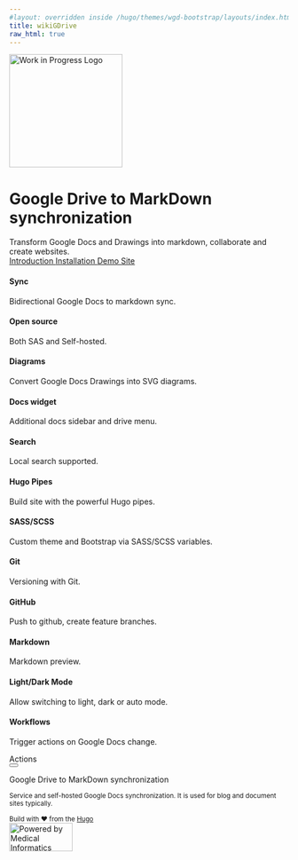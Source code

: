 ```yaml
---
#layout: overridden inside /hugo/themes/wgd-bootstrap/layouts/index.html
title: wikiGDrive
raw_html: true
---
```


<div class="col-12 mt-5">
  <div class="container">
    <img src="/images/logo.svg" width="204" alt="Work in Progress Logo" class="d-block mx-auto mb-3 rounded rounded-3">
    <div class="col-md-8 mx-auto text-center">
      <h1 class="mb-4 fw-semibold">Google Drive to MarkDown synchronization</h1>
      <div class="lead mb-4">
        Transform Google Docs and Drawings into markdown, collaborate and create websites.
      </div>
      <div class="d-inline-flex mb-4 flex-wrap justify-content-center">
        <a class="btn btn-primary me-2 py-3 mb-2" href="/docs">
          <i class="fas fa-fw fa-book"></i> Introduction
        </a>
        <a class="btn btn-success me-2 py-3 mb-2" href="/docs/install">
          <i class="fas fa-fw fa-check-square"></i> Installation
        </a>
        <a class="btn btn-warning me-2 py-3 mb-2" href="https://wikigdrive.com">
          <i class="fas fa-fw fa-blog"></i> Demo Site
        </a>
      </div>
    </div>
    <div class="row row-cols-1 row-cols-sm-2 row-cols-md-3 row-cols-lg-4 g-4 py-5">
      <div class="col d-flex align-items-start">
        <div class="bi text-muted flex-shrink-0 me-3">
          <i class="fas fa-2x fa-fw fa-sync text-success"></i>
        </div>
        <div>
          <h4 class="fw-bold mb-2">Sync</h4>
          <p>Bidirectional Google Docs to markdown sync.</p>
        </div>
      </div>
      <div class="col d-flex align-items-start">
        <div class="bi text-muted flex-shrink-0 me-3">
          <i class="fa-brands fa-2x fa-fw fa-osi text-success"></i>
        </div>
        <div>
          <h4 class="fw-bold mb-2">Open source</h4>
          <p>Both SAS and Self-hosted.</p>
        </div>
      </div>
      <div class="col d-flex align-items-start">
        <div class="bi text-muted flex-shrink-0 me-3">
          <i class="fas fa-2x fa-fw fa-icons text-danger"></i>
        </div>
        <div>
          <h4 class="fw-bold mb-2">Diagrams</h4>
          <p>Convert Google Docs Drawings into SVG diagrams.</p>
        </div>
      </div>
      <div class="col d-flex align-items-start">
        <div class="bi text-muted flex-shrink-0 me-3">
          <i class="fas fa-2x fa-fw fa-puzzle-piece" style="color:#7633f9"></i>
        </div>
        <div>
          <h4 class="fw-bold mb-2">Docs widget</h4>
          <p>Additional docs sidebar and drive menu.</p>
        </div>
      </div>
      <div class="col d-flex align-items-start">
        <div class="bi text-muted flex-shrink-0 me-3">
          <i class="fas fa-2x fa-fw fa-search" style="color:#00008b"></i>
        </div>
        <div><h4 class="fw-bold mb-2">Search</h4>
          <p>Local search supported.</p></div>
      </div>
      <div class="col d-flex align-items-start">
        <div class="bi text-muted flex-shrink-0 me-3">
          <i class="fas fa-2x fa-fw fa-grip-lines-vertical text-warning"></i>
        </div>
        <div>
          <h4 class="fw-bold mb-2">Hugo Pipes</h4>
          <p>Build site with the powerful Hugo pipes.</p>
        </div>
      </div>
      <div class="col d-flex align-items-start">
        <div class="bi text-muted flex-shrink-0 me-3">
          <i class="fab fa-2x fa-fw fa-sass" style="color:#c66394"></i>
        </div>
        <div>
          <h4 class="fw-bold mb-2">SASS/SCSS</h4>
          <p>Custom theme and Bootstrap via SASS/SCSS variables.</p>
        </div>
      </div>
      <div class="col d-flex align-items-start">
        <div class="bi text-muted flex-shrink-0 me-3">
          <i class="fa-brands fa-2x fa-fw fa-git"></i>
        </div>
        <div>
          <h4 class="fw-bold mb-2">Git</h4>
          <p>Versioning with Git.</p>
        </div>
      </div>
      <div class="col d-flex align-items-start">
        <div class="bi text-muted flex-shrink-0 me-3">
          <i class="fa-brands fa-2x fa fa-github"></i>
        </div>
        <div>
          <h4 class="fw-bold mb-2">GitHub</h4>
          <p>Push to github, create feature branches.</p>
        </div>
      </div>
      <div class="col d-flex align-items-start">
        <div class="bi text-muted flex-shrink-0 me-3">
          <i class="fas fa-2x fa-fw fa-code text-warning"></i>
        </div>
        <div>
          <h4 class="fw-bold mb-2">Markdown</h4>
          <p>Markdown preview.</p>
        </div>
      </div>
      <div class="col d-flex align-items-start">
        <div class="bi text-muted flex-shrink-0 me-3">
          <i class="fas fa-2x fa-fw fa-adjust"></i>
        </div>
        <div>
          <h4 class="fw-bold mb-2">Light/Dark Mode</h4>
          <p>Allow switching to light, dark or auto mode.</p>
        </div>
      </div>
      <div class="col d-flex align-items-start">
        <div class="bi text-muted flex-shrink-0 me-3">
          <i class="fas fa-2x fa-fw fa-gear text-success"></i>
        </div>
        <div>
          <h4 class="fw-bold mb-2">Workflows</h4>
          <p>Trigger actions on Google Docs change.</p>
        </div>
      </div>
    </div>
  </div>
</div>

<footer class="footer mt-auto py-3 text-center container">
  <div class="offcanvas offcanvas-bottom h-auto" tabindex="-1" id="offcanvasActionsPanel"
       aria-labelledby="offcanvasActionsPanelLabel">
    <div class="offcanvas-header">
      <div class="offcanvas-title h5" id="offcanvasActionsPanelLabel">
        <i class="fas fa-fw fa-th-large me-1"></i> Actions
      </div>
      <button type="button" class="btn-close ms-auto" data-bs-dismiss="offcanvas" data-bs-target="offcanvasActionsPanel"
              aria-label="Close"></button>
    </div>
  </div>
  <div class="row text-center">
    <div class="col-12 mt-2">
      <p class="mb-2">Google Drive to MarkDown synchronization</p>
      <p class="text-secondary mb-2">
        <small>
          Service and self-hosted Google Docs synchronization. It is used for blog and document sites typically.
        </small>
      </p>
      <div class="powered-by mb-2 text-secondary">
        <small>
          Build with ❤️ from the <a class="text-primary" href="https://gohugo.io" target="_blank" rel="noopener noreferrer">Hugo</a>
        </small>
      </div>
      <div class="justify-content-center mb-2 mt-3">
        <a class="nav-link social-link p-0 me-1 mb-2" target="_blank" href="https://github.com/mieweb/wikiGDrive/" title="GitHub" rel="me">
          <i class="fa-fw fa-2x fab fa-github"></i>
        </a>
      </div>
    </div>
  </div>
  <div class="sponsors">
    <a class="me-3" href="https://mieweb.com" target="_blank" rel="noopener noreferrer">
      <img
        class="bg-white px-2 border border-primary rounded"
        src="/images/mieLogo.svg"
        alt="Powered by Medical Informatics Engineering" width="114" height="51" loading="lazy">
    </a>
  </div>
</footer>
